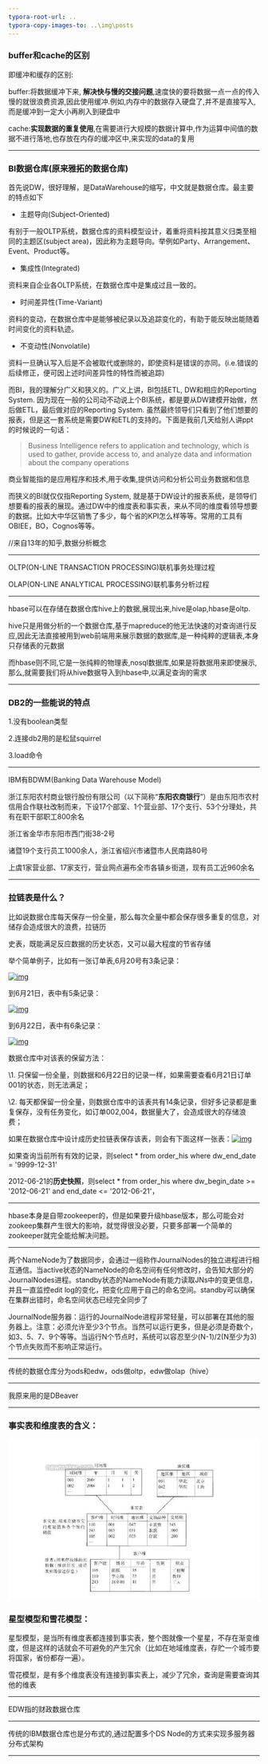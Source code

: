 ```yaml
---
typora-root-url: ..
typora-copy-images-to: ..\img\posts
---
```


### buffer和cache的区别

即缓冲和缓存的区别:

buffer:将数据缓冲下来, **解决快与慢的交接问题**,速度快的要将数据一点一点的传入慢的就很浪费资源,因此使用缓冲.例如,内存中的数据存入硬盘了,并不是直接写入,而是缓冲到一定大小再刷入到硬盘中

cache:**实现数据的重复使用**,在需要进行大规模的数据计算中,作为运算中间值的数据不进行落地,也存放在内存的缓冲区中,来实现的data的复用

----

### BI数据仓库(原来雅拓的数据仓库)

首先说DW，很好理解，是DataWarehouse的缩写，中文就是数据仓库。最主要的特点如下

- 主题导向(Subject-Oriented)

有别于一般OLTP系统，数据仓库的资料模型设计，着重将资料按其意义归类至相同的主题区(subject area)，因此称为主题导向。举例如Party、Arrangement、Event、Product等。

- 集成性(Integrated)

资料来自企业各OLTP系统，在数据仓库中是集成过且一致的。

- 时间差异性(Time-Variant)

资料的变动，在数据仓库中是能够被纪录以及追踪变化的，有助于能反映出能随着时间变化的资料轨迹。

- 不变动性(Nonvolatile)

资料一旦确认写入后是不会被取代或删除的，即使资料是错误的亦同。(i.e.错误的后续修正，便可因上述时间差异性的特性而被追踪)

而BI，我的理解分广义和狭义的。广义上讲，BI包括ETL, DW和相应的Reporting System. 因为现在一般的公司动不动说上个BI系统，都是要从DW建模开始做，然后做ETL，最后做对应的Reporting System. 虽然最终领导们只看到了他们想要的报表，但是这一套系统是需要DW和ETL的支持的。下面是我前几天给别人讲ppt的时候说的一句话：

> Business Intelligence refers to application and technology, which is used to gather, provide access to, and analyze data and information about the company operations

商业智能指的是应用程序和技术,用于收集,提供访问和分析公司业务数据和信息

而狭义的BI就仅仅指Reporting System, 就是基于DW设计的报表系统，是领导们想要看的报表的展现。通过DW中的维度表和事实表，来从不同的维度看领导想要的数据。比如大中华区销售了多少，每个省的KPI怎么样等等。常用的工具有OBIEE，BO，Cognos等等。

//来自13年的知乎,数据分析概念

---

OLTP(ON-LINE TRANSACTION PROCESSING)联机事务处理过程

OLAP(ON-LINE ANALYTICAL PROCESSING)联机事务分析过程

---

hbase可以在存储在数据仓库hive上的数据,展现出来,hive是olap,hbase是oltp.

hive只是用做分析的一个数据仓库,基于mapreduce的他无法快速的对查询进行反应,因此无法直接被用到web前端用来展示数据的数据库,是一种纯粹的逻辑表,本身只存储表的元数据

而hbase则不同,它是一张纯粹的物理表,nosql数据库,如果是将数据用来即使展示,那么,就需要我们将从hive数据导入到hbase中,以满足查询的需求

---

### DB2的一些能说的特点

1.没有boolean类型

2.连接db2用的是松鼠squirrel

3.load命令

---

IBM有BDWM(Banking Data Warehouse Model)

浙江东阳农村商业银行股份有限公司（以下简称“**东阳农商银行**”）是由东阳市农村信用合作联社改制而来，下设17个部室、1个营业部、17个支行、53个分理处，共有在职干部职工800余名

浙江省金华市东阳市西门街38-2号

诸暨19个支行员工1000余人，浙江省绍兴市诸暨市人民南路80号

上虞1家营业部、17家支行，营业网点遍布全市各镇乡街道，现有员工近960余名

---

### 拉链表是什么？

比如说数据仓库每天保存一份全量，那么每次全量中都会保存很多重复的信息，对储存会造成很大的浪费，拉链历

史表，既能满足反应数据的历史状态，又可以最大程度的节省存储

举个简单例子，比如有一张订单表,6月20号有3条记录：

[![img](http://attach.dataguru.cn/attachments/portal/201308/08/133510qxpmmh8qp8prr7lh.png)](http://attach.dataguru.cn/attachments/portal/201308/08/133510qxpmmh8qp8prr7lh.png)

到6月21日，表中有5条记录：

[![img](http://attach.dataguru.cn/attachments/portal/201308/08/1335321gqiay5titqmigna.png)](http://attach.dataguru.cn/attachments/portal/201308/08/1335321gqiay5titqmigna.png)

到6月22日，表中有6条记录：

[![img](http://attach.dataguru.cn/attachments/portal/201308/08/133609tiaag1dba8atwiag.png)](http://attach.dataguru.cn/attachments/portal/201308/08/133609tiaag1dba8atwiag.png)

数据仓库中对该表的保留方法：

\1. 只保留一份全量，则数据和6月22日的记录一样，如果需要查看6月21日订单001的状态，则无法满足；

\2. 每天都保留一份全量，则数据仓库中的该表共有14条记录，但好多记录都是重复保存，没有任务变化，如订单002,004，数据量大了，会造成很大的存储浪费；

如果在数据仓库中设计成历史拉链表保存该表，则会有下面这样一张表：[![img](http://attach.dataguru.cn/attachments/portal/201308/08/13363028cg41y11ko2k8ko.png)](http://attach.dataguru.cn/attachments/portal/201308/08/13363028cg41y11ko2k8ko.png)

如果查询当前所有有效的记录，则select * from order_his where dw_end_date = '9999-12-31'

2012-06-21的**历史快照**，则select * from order_his where dw_begin_date >= '2012-06-21' and end_date <= '2012-06-21'，

----

hbase本身是自带zookeeper的，但是如果要升级hbase版本，那么可能会对zookeep集群产生很大的影响，就觉得很没必要，只要多部署一个简单的zookeeper就完全能给解决问题。

---

两个NameNode为了数据同步，会通过一组称作JournalNodes的独立进程进行相互通信。当active状态的NameNode的命名空间有任何修改时，会告知大部分的JournalNodes进程。standby状态的NameNode有能力读取JNs中的变更信息，并且一直监控edit log的变化，把变化应用于自己的命名空间。standby可以确保在集群出错时，命名空间状态已经完全同步了

 JournalNode服务器：运行的JournalNode进程非常轻量，可以部署在其他的服务器上。注意：必须允许至少3个节点。当然可以运行更多，但是必须是奇数个，如3、5、7、9个等等。当运行N个节点时，系统可以容忍至少(N-1)/2(N至少为3)个节点失败而不影响正常运行。

---

传统的数据仓库分为ods和edw，ods做oltp，edw做olap（hive）

---

我原来用的是DBeaver

---

### 事实表和维度表的含义：

![52447225683](/img/posts/1524472256831.png)

### 星型模型和雪花模型：

星型模型，是当所有维度表都连接到事实表，整个图就像一个星星，不存在渐变维度，但是这样的话就会不可避免的产生冗余（比如在地域维度表，存贮一个城市要将国家，省份都存一遍）。

雪花模型，是有多个维度表没有连接到事实表上，减少了冗余，查询是需要查询其他的维表

---

EDW指的财政数据仓库

---

传统的IBM数据仓库也是分布式的,通过配置多个DS Node的方式来实现多服务器分布式架构

---

